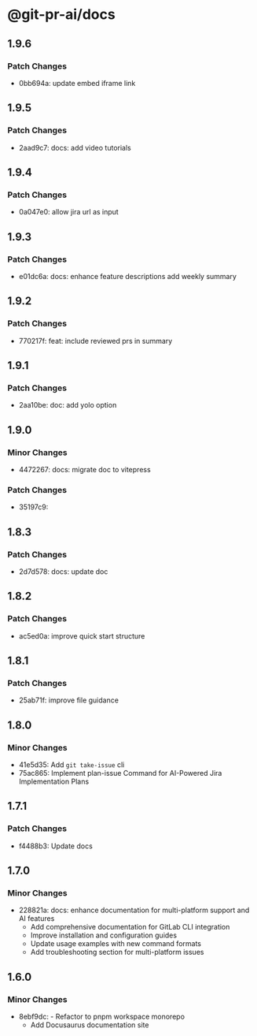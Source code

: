 # @git-pr-ai/docs

## 1.9.6

### Patch Changes

- 0bb694a: update embed iframe link

## 1.9.5

### Patch Changes

- 2aad9c7: docs: add video tutorials

## 1.9.4

### Patch Changes

- 0a047e0: allow jira url as input

## 1.9.3

### Patch Changes

- e01dc6a: docs: enhance feature descriptions add weekly summary

## 1.9.2

### Patch Changes

- 770217f: feat: include reviewed prs in summary

## 1.9.1

### Patch Changes

- 2aa10be: doc: add yolo option

## 1.9.0

### Minor Changes

- 4472267: docs: migrate doc to vitepress

### Patch Changes

- 35197c9:

## 1.8.3

### Patch Changes

- 2d7d578: docs: update doc

## 1.8.2

### Patch Changes

- ac5ed0a: improve quick start structure

## 1.8.1

### Patch Changes

- 25ab71f: improve file guidance

## 1.8.0

### Minor Changes

- 41e5d35: Add `git take-issue` cli
- 75ac865: Implement plan-issue Command for AI-Powered Jira Implementation Plans

## 1.7.1

### Patch Changes

- f4488b3: Update docs

## 1.7.0

### Minor Changes

- 228821a: docs: enhance documentation for multi-platform support and AI features
  - Add comprehensive documentation for GitLab CLI integration
  - Improve installation and configuration guides
  - Update usage examples with new command formats
  - Add troubleshooting section for multi-platform issues

## 1.6.0

### Minor Changes

- 8ebf9dc: - Refactor to pnpm workspace monorepo
  - Add Docusaurus documentation site
